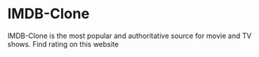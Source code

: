 # IMDB-Clone
IMDB-Clone is the most popular and authoritative source for movie and TV shows. Find rating on this website
